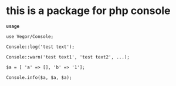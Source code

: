 # this is a package for php console

**`usage`**

`use Vegor/Console;`

`Console::log('test text');`

`Console::warn('test text1', 'test text2', ...);`

`$a = [ 'a' => [], 'b' => '1'];`

`Console.info($a, $a, $a);`


